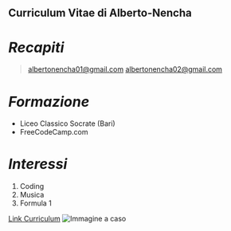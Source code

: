 ## Curriculum Vitae di Alberto-Nencha

# *Recapiti*
>albertonencha01@gmail.com
>albertonencha02@gmail.com

# *Formazione*
- Liceo Classico Socrate (Bari)
- FreeCodeCamp.com

# *Interessi*
1. Coding
2. Musica
3. Formula 1

[Link Curriculum]()
![Immagine a caso](https://picsum.photos/200/300)
